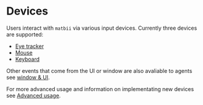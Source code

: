 # Devices

Users interact with `matbii` via various input devices. Currently three devices are supported:

- [Eye tracker](eye_tracking.md)
- [Mouse](mouse_keyboard.md)
- [Keyboard](mouse_keyboard.md)

Other events that come from the UI or window are also avaliable to agents see [window & UI](window_ui.md).

For more advanced usage and information on implementating new devices see [Advanced usage](advanced.md).


